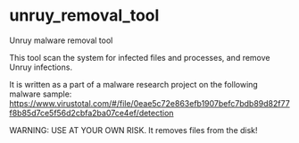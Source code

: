 # unruy_removal_tool
Unruy malware removal tool

This tool scan the system for infected files and processes, and remove Unruy infections.

It is written as a part of a malware research project on the following malware sample:
https://www.virustotal.com/#/file/0eae5c72e863efb1907befc7bdb89d82f77f8b85d7ce5f56d2cbfa2ba07ce4ef/detection

WARNING: USE AT YOUR OWN RISK. It removes files from the disk!
